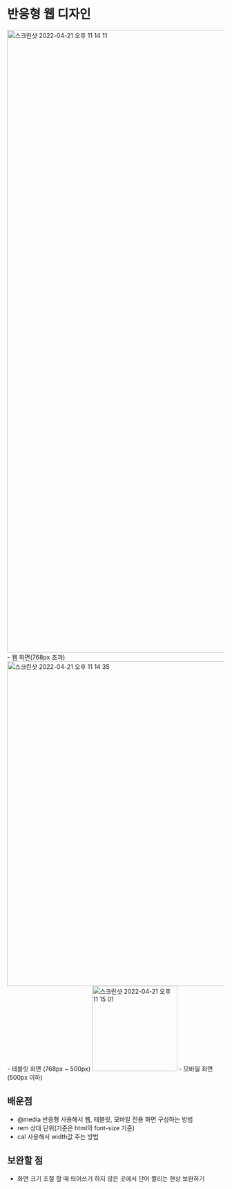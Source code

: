 # 반응형 웹 디자인

<img width="1440" alt="스크린샷 2022-04-21 오후 11 14 11" src="https://user-images.githubusercontent.com/78894678/164477685-c3b79f2d-2ee8-4b73-927f-58127daedf64.png" width="500px">
- 웹 화면(768px 초과)

<img width="751" alt="스크린샷 2022-04-21 오후 11 14 35" src="https://user-images.githubusercontent.com/78894678/164477702-3d6e3b77-6763-4723-be6c-ecdf16babd4f.png" width="500px">
- 테블릿 화면 (768px ~ 500px)

<img width="197" alt="스크린샷 2022-04-21 오후 11 15 01" src="https://user-images.githubusercontent.com/78894678/164477718-5db01432-99ea-47c0-9016-8bf28cbc58d3.png" width="500px">
- 모바일 화면 (500px 이하)

## 배운점
- @media 반응형 사용해서 웹, 테블릿, 모바일 전용 화면 구성하는 방법
- rem 상대 단위(기준은 html의 font-size 기준)
- cal 사용해서 width값 주는 방법

## 보완할 점
- 화면 크기 조절 할 때 띄어쓰기 하지 않은 곳에서 단어 짤리는 현상 보완하기

